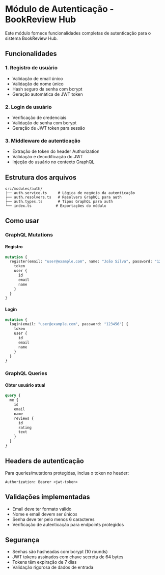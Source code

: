 # Módulo de Autenticação - BookReview Hub

Este módulo fornece funcionalidades completas de autenticação para o sistema BookReview Hub.

## Funcionalidades

### 1. Registro de usuário

- Validação de email único
- Validação de nome único
- Hash seguro da senha com bcrypt
- Geração automática de JWT token

### 2. Login de usuário

- Verificação de credenciais
- Validação de senha com bcrypt
- Geração de JWT token para sessão

### 3. Middleware de autenticação

- Extração de token do header Authorization
- Validação e decodificação do JWT
- Injeção do usuário no contexto GraphQL

## Estrutura dos arquivos

```
src/modules/auth/
├── auth.service.ts     # Lógica de negócio da autenticação
├── auth.resolvers.ts   # Resolvers GraphQL para auth
├── auth.types.ts       # Tipos GraphQL para auth
└── index.ts           # Exportações do módulo
```

## Como usar

### GraphQL Mutations

#### Registro

```graphql
mutation {
  register(email: "user@example.com", name: "João Silva", password: "123456") {
    token
    user {
      id
      email
      name
    }
  }
}
```

#### Login

```graphql
mutation {
  login(email: "user@example.com", password: "123456") {
    token
    user {
      id
      email
      name
    }
  }
}
```

### GraphQL Queries

#### Obter usuário atual

```graphql
query {
  me {
    id
    email
    name
    reviews {
      id
      rating
      text
    }
  }
}
```

## Headers de autenticação

Para queries/mutations protegidas, inclua o token no header:

```
Authorization: Bearer <jwt-token>
```

## Validações implementadas

- Email deve ter formato válido
- Nome e email devem ser únicos
- Senha deve ter pelo menos 6 caracteres
- Verificação de autenticação para endpoints protegidos

## Segurança

- Senhas são hasheadas com bcrypt (10 rounds)
- JWT tokens assinados com chave secreta de 64 bytes
- Tokens têm expiração de 7 dias
- Validação rigorosa de dados de entrada
